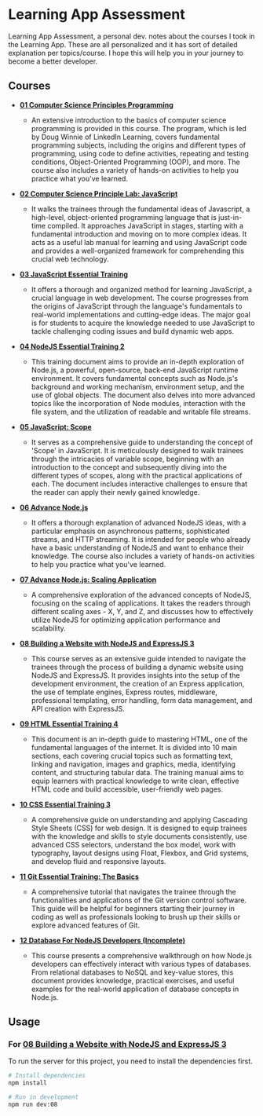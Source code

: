 # Learning App Assessment

Learning App Assessment, a personal dev. notes about the courses I took in the Learning App. These are all personalized and it has sort of detailed explanation per topics/course. I hope this will help you in your journey to become a better developer.

## Courses

- **[01 Computer Science Principles Programming](https://github.com/noeyislearning/learning-app-assessment/tree/main/01-computer-science-principle-programming)**

  - An extensive introduction to the basics of computer science programming is provided in this course. The program, which is led by Doug Winnie of LinkedIn Learning, covers fundamental programming subjects, including the origins and different types of programming, using code to define activities, repeating and testing conditions, Object-Oriented Programming (OOP), and more. The course also includes a variety of hands-on activities to help you practice what you've learned.

- **[02 Computer Science Principle Lab: JavaScript](https://github.com/noeyislearning/learning-app-assessment/tree/main/02-computer-science-principles-lab-javascript)**

  - It walks the trainees through the fundamental ideas of Javascript, a high-level, object-oriented programming language that is just-in-time compiled. It approaches JavaScript in stages, starting with a fundamental introduction and moving on to more complex ideas. It acts as a useful lab manual for learning and using JavaScript code and provides a well-organized framework for comprehending this crucial web technology.

- **[03 JavaScript Essential Training](https://github.com/noeyislearning/learning-app-assessment/tree/main/03-javascript-essential-training)**

  - It offers a thorough and organized method for learning JavaScript, a crucial language in web development. The course progresses from the origins of JavaScript through the language's fundamentals to real-world implementations and cutting-edge ideas. The major goal is for students to acquire the knowledge needed to use JavaScript to tackle challenging coding issues and build dynamic web apps.

- **[04 NodeJS Essential Training 2](https://github.com/noeyislearning/learning-app-assessment/tree/main/04-node-js-essential-traning-2)**

  - This training document aims to provide an in-depth exploration of Node.js, a powerful, open-source, back-end JavaScript runtime environment. It covers fundamental concepts such as Node.js's background and working mechanism, environment setup, and the use of global objects. The document also delves into more advanced topics like the incorporation of Node modules, interaction with the file system, and the utilization of readable and writable file streams.

- **[05 JavaScript: Scope](https://github.com/noeyislearning/learning-app-assessment/tree/main/05-javascript-scope)**

  - It serves as a comprehensive guide to understanding the concept of 'Scope' in JavaScript. It is meticulously designed to walk trainees  through the intricacies of variable scope, beginning with an introduction to the concept and subsequently diving into the different types of scopes, along with the practical applications of each. The document includes interactive challenges to ensure that the reader can apply their newly gained knowledge.

- **[06 Advance Node.js](https://github.com/noeyislearning/learning-app-assessment/tree/main/06-advance-nodejs)**

  - It offers a thorough explanation of advanced NodeJS ideas, with a particular emphasis on asynchronous patterns, sophisticated streams, and HTTP streaming. It is intended for people who already have a basic understanding of NodeJS and want to enhance their knowledge. The course also includes a variety of hands-on activities to help you practice what you've learned.

- **[07 Advance Node.js: Scaling Application](https://github.com/noeyislearning/learning-app-assessment/tree/main/07-advance-nodejs-scaling-application)**

  - A comprehensive exploration of the advanced concepts of NodeJS, focusing on the scaling of applications. It takes the readers through different scaling axes - X, Y, and Z, and discusses how to effectively utilize NodeJS for optimizing application performance and scalability.

- **[08 Building a Website with NodeJS and ExpressJS 3](https://github.com/noeyislearning/learning-app-assessment/tree/main/08-building-a-website-with-nodejs-and-expressjs-3)**

  - This course serves as an extensive guide intended to navigate the trainees through the process of building a dynamic website using NodeJS and ExpressJS. It provides insights into the setup of the development environment, the creation of an Express application, the use of template engines, Express routes, middleware, professional templating, error handling, form data management, and API creation with ExpressJS.

- **[09 HTML Essential Training 4](https://github.com/noeyislearning/learning-app-assessment/tree/main/09-html-essential-training-4)**

  - This document is an in-depth guide to mastering HTML, one of the fundamental languages of the internet. It is divided into 10 main sections, each covering crucial topics such as formatting text, linking and navigation, images and graphics, media, identifying content, and structuring tabular data. The training manual aims to equip learners with practical knowledge to write clean, effective HTML code and build accessible, user-friendly web pages.

- **[10 CSS Essential Training 3](https://github.com/noeyislearning/learning-app-assessment/tree/main/10-css-essential-training-3)**

  - A comprehensive guide on understanding and applying Cascading Style Sheets (CSS) for web design. It is designed to equip trainees with the knowledge and skills to style documents consistently, use advanced CSS selectors, understand the box model, work with typography, layout designs using Float, Flexbox, and Grid systems, and develop fluid and responsive layouts.

- **[11 Git Essential Training: The Basics](https://github.com/noeyislearning/learning-app-assessment/tree/main/11-git-essential-training-the-basics)**

  - A comprehensive tutorial that navigates the trainee through the functionalities and applications of the Git version control software. This guide will be helpful for beginners starting their journey in coding as well as professionals looking to brush up their skills or explore advanced features of Git.

- **[12 Database For NodeJS Developers (Incomplete)](https://github.com/noeyislearning/learning-app-assessment/tree/main/12-database-for-nodejs-developers)**

  - This course presents a comprehensive walkthrough on how Node.js developers can effectively interact with various types of databases. From relational databases to NoSQL and key-value stores, this document provides knowledge, practical exercises, and useful examples for the real-world application of database concepts in Node.js.

## Usage

### For **[08 Building a Website with NodeJS and ExpressJS 3](https://github.com/noeyislearning/learning-app-assessment/tree/main/08-building-a-website-with-nodejs-and-expressjs-3)**

To run the server for this project, you need to install the dependencies first.

```bash
# Install dependencies
npm install

# Run in development
npm run dev:08
```
